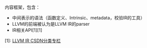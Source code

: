 内容框架，包含：

- 中间表示的语法（函数定义、Intrinsic、metadata，校验IR的工具）
- LLVM的前端被认为是LLVM IR的parser
- IR相关API[1][1]

[1]: [LLVM IR CSDN分类专栏](https://blog.csdn.net/qq_42570601/category_10200372.html)

[2]: https://zhuanlan.zhihu.com/p/26127100